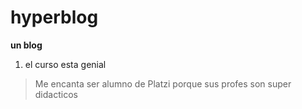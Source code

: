 # hyperblog
**un blog**
1. el curso esta genial
> Me encanta ser alumno de Platzi porque sus profes son super didacticos
